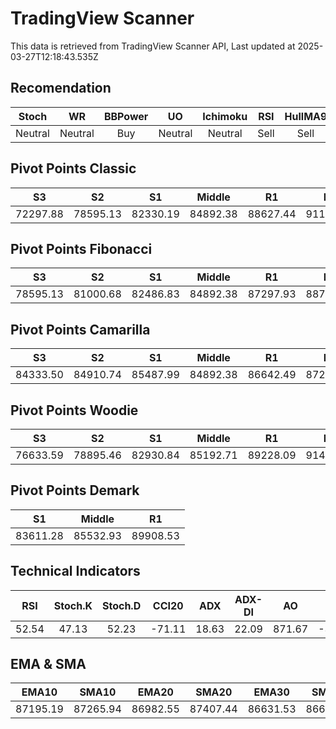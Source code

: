 # TradingView Scanner
This data is retrieved from TradingView Scanner API, Last updated at 2025-03-27T12:18:43.535Z

## Recomendation
| Stoch | WR | BBPower | UO | Ichimoku | RSI | HullMA9 |
| :---: | :---: | :---: | :---: | :---: | :---: | :---: |
| Neutral | Neutral | Buy | Neutral | Neutral | Sell | Sell |

## Pivot Points Classic
| S3 | S2 | S1 | Middle | R1 | R2 | R3 |
| :---: | :---: | :---: | :---: | :---: | :---: | :---: |
| 72297.88 | 78595.13 | 82330.19 | 84892.38 | 88627.44 | 91189.63 | 97486.88 |

## Pivot Points Fibonacci
| S3 | S2 | S1 | Middle | R1 | R2 | R3 |
| :---: | :---: | :---: | :---: | :---: | :---: | :---: |
| 78595.13 | 81000.68 | 82486.83 | 84892.38 | 87297.93 | 88784.08 | 91189.63 |

## Pivot Points Camarilla
| S3 | S2 | S1 | Middle | R1 | R2 | R3 |
| :---: | :---: | :---: | :---: | :---: | :---: | :---: |
| 84333.50 | 84910.74 | 85487.99 | 84892.38 | 86642.49 | 87219.74 | 87796.98 |

## Pivot Points Woodie
| S3 | S2 | S1 | Middle | R1 | R2 | R3 |
| :---: | :---: | :---: | :---: | :---: | :---: | :---: |
| 76633.59 | 78895.46 | 82930.84 | 85192.71 | 89228.09 | 91489.96 | 95525.34 |

## Pivot Points Demark
| S1 | Middle | R1 |
| :---: | :---: | :---: |
| 83611.28 | 85532.93 | 89908.53 |

## Technical Indicators
| RSI | Stoch.K | Stoch.D | CCI20 | ADX | ADX-DI | AO | Mom | MACD | MACD | W.R | HullMA9 |
| :---: | :---: | :---: | :---: | :---: | :---: | :---: | :---: | :---: | :---: | :---: | :---: |
| 52.54 | 47.13 | 52.23 | -71.11 | 18.63 | 22.09 | 871.67 | -381.43 | 406.67 | 566.23 | -56.33 | 87208.74 |

## EMA & SMA
| EMA10 | SMA10 | EMA20 | SMA20 | EMA30 | SMA30 | EMA50 | SMA50 | EMA100 | SMA100 | EMA200 | SMA200 |
| :---: | :---: | :---: | :---: | :---: | :---: | :---: | :---: | :---: | :---: | :---: | :---: |
| 87195.19 | 87265.94 | 86982.55 | 87407.44 | 86631.53 | 86629.82 | 86037.13 | 85813.49 | 85676.32 | 84373.21 | 87200.37 | 86147.57 |